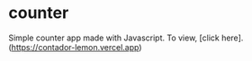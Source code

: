 # counter
Simple counter app made with Javascript.
To view, [click here].(https://contador-lemon.vercel.app)
